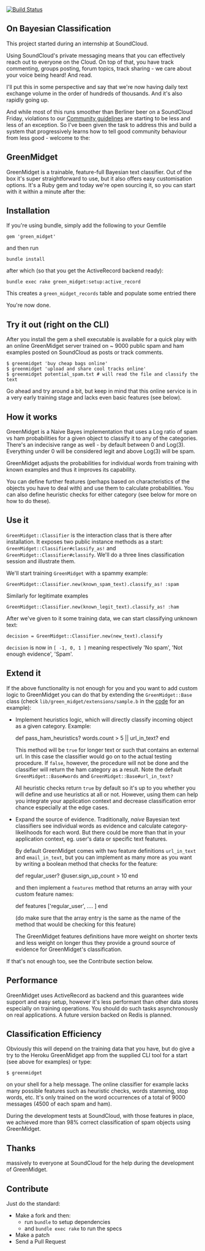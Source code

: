 [![Build
Status](https://secure.travis-ci.org/chochkov/GreenMidget.png)](http://travis-ci.org/chochkov/GreenMidget)

On Bayesian Classification
----------

This project started during an internship at SoundCloud.

Using SoundCloud's private messaging means that you can effectively reach out
to everyone on the Cloud. On top of that, you have track commenting, groups
posting, forum topics, track sharing - we care about your voice being heard!
And read.

I'll put this in some perspective and say that we're now having daily text
exchange volume in the order of hundreds of thousands. And it's also rapidly
going up.

And while most of this runs smoother than Berliner beer on a SoundCloud Friday,
violations to our [Community guidelines][guidelines] are starting to be less
and less of an exception. So I've been given the task to address this and
build a system that progressively learns how to tell good community behaviour
from less good - welcome to the:

GreenMidget
----------

GreenMidget is a trainable, feature-full Bayesian text classifier. Out of the
box it's super straightforward to use, but it also offers easy customisation
options. It's a Ruby gem and today we're open sourcing it, so you can start
with it within a minute after the:

Installation
----------

If you're using bundle, simply add the following to your Gemfile

    gem 'green_midget'

and then run

    bundle install

after which (so that you get the ActiveRecord backend ready):

    bundle exec rake green_midget:setup:active_record

This creates a `green_midget_records` table and populate some entried there

You're now done.

Try it out (right on the CLI)
----------
After you install the gem a shell executable is available for a quick play
with an online GreenMidget server trained on ~ 9000 public spam and ham
examples posted on SoundCloud as posts or track comments.

    $ greenmidget 'buy cheap bags online'
    $ greenmidget 'upload and share cool tracks online'
    $ greenmidget potential_spam.txt # will read the file and classify the text

Go ahead and try around a bit, but keep in mind that this online service is in a
very early training stage and lacks even basic features (see below).

How it works
----------

GreenMidget is a Naive Bayes implementation that uses a Log ratio of spam vs
ham probabilities for a given object to classify it to any of the categories.
There's an indecisive range as well - by default between 0 and Log(3).
Everything under 0 will be considered legit and above Log(3) will be spam.

GreenMidget adjusts the probabilities for individual words from training with
known examples and thus it improves its capability.

You can define further features (perhaps based on characteristics of the objects
you have to deal with) and use them to calculate probabilities. You can also
define heuristic checks for either category (see below for more on how to do
these).

Use it
----------

`GreenMidget::Classifier` is the interaction class that is there after
installation. It exposes two public instance methods as a start:
`GreenMidget::Classifier#classify_as!` and `GreenMidget::Classifier#classify`.
We'll do a three lines classification session and illustrate them.

We'll start training `GreenMidget` with a spammy example:

    GreenMidget::Classifier.new(known_spam_text).classify_as! :spam

Similarly for legitimate examples

    GreenMidget::Classifier.new(known_legit_text).classify_as! :ham

After we've given to it some training data, we can start classifying unknown
text:

    decision = GreenMidget::Classifier.new(new_text).classify

`decision` is now in `[ -1, 0, 1 ]` meaning respectively 'No spam',
'Not enough evidence', 'Spam'.

Extend it
----------

If the above functionality is not enough for you and you want to add custom
logic to GreenMidget you can do that by extending the `GreenMidget::Base`
class (check `lib/green_midget/extensions/sample.b` in the [code][green_midget_github]
for an example):

* Implement heuristics logic, which will directly classify incoming object as a
given category. Example:

    def pass_ham_heuristics?
      words.count > 5 || url_in_text?
    end

  This method will be `true` for longer text or such that contains an external
  url. In this case the classifier would go on to the actual testing procedure.
  If `false`, however, the procedure will not be done and the classifier will
  return the ham category as a result. Note the default
  `GreenMidget::Base#words` and `GreenMidget::Base#url_in_text?`

  All heuristic checks return `true` by default so it's up to you whether you
  will define and use heuristics at all or not. However, using them can help
  you integrate your application context and decrease classification error
  chance especially at the edge cases.

* Expand the source of evidence. Traditionally, _naive_ Bayesian text
classifiers see individual words as evidence and calculate category-likelihoods
for each word. But there could be more than that in your application context,
eg. user's data or specific text features.

  By default GreenMidget comes with two feature definitions `url_in_text` and
  `email_in_text`, but you can implement as many more as you want by writing a
  boolean method that checks for the feature:

    def regular_user?
      @user.sign_up_count > 10
    end

  and then implement a `features` method that returns an array with your custom
  feature names:

    def features
      ['regular_user', .... ]
    end

  (do make sure that the array entry is the same as the name of the method that
  would be checking for this feature)

  The GreenMidget features definitions have more weight on shorter texts and
  less weight on longer thus they provide a ground source of evidence for
  GreenMidget's classification.

If that's not enough too, see the Contribute section below.

Performance
----------

GreenMidget uses ActiveRecord as backend and this guarantees wide support and
easy setup, however it's less performant than other data stores especially on
training operations. You should do such tasks asynchronously on real
applications. A future version backed on Redis is planned.

Classification Efficiency
----------

Obviously this will depend on the training data that you have, but do give a
try to the Heroku GreenMidget app from the supplied CLI tool for a start (see
above for examples) or type:

    $ greenmidget

on your shell for a help message. The online classifier for example lacks many
possible features such as heuristic checks, words stamming, stop words, etc.
It's only trained on the word occurrences of a total of 9000 messages (4500 of
each spam and ham).

During the development tests at SoundCloud, with those features in place, we
achieved more than 98% correct classification of spam objects using GreenMidget.

Thanks
----------

massively to everyone at SoundCloud for the help during the development of
GreenMidget.

Contribute
----------

Just do the standard:

  * Make a fork and then:
    * run `bundle` to setup dependencies
    * and `bundle exec rake` to run the specs
  * Make a patch
  * Send a Pull Request

[green_midget_github]: http://github.com/chochkov/GreenMidget "Github repository"
[guidelines]: http://soundcloud.com/community-guidelines "Community guidelines"
